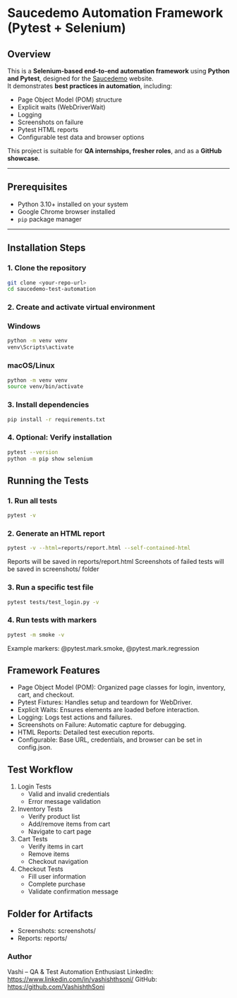 # Saucedemo Automation Framework (Pytest + Selenium)

## Overview
This is a **Selenium-based end-to-end automation framework** using **Python and Pytest**, designed for the [Saucedemo](https://www.saucedemo.com) website.  
It demonstrates **best practices in automation**, including:

- Page Object Model (POM) structure  
- Explicit waits (WebDriverWait)  
- Logging  
- Screenshots on failure  
- Pytest HTML reports  
- Configurable test data and browser options  

This project is suitable for **QA internships, fresher roles**, and as a **GitHub showcase**.

---

## Prerequisites

- Python 3.10+ installed on your system  
- Google Chrome browser installed  
- `pip` package manager  

---

## Installation Steps

### 1. Clone the repository

```bash
git clone <your-repo-url>
cd saucedemo-test-automation
```
### 2. Create and activate virtual environment 
### Windows
```bash
python -m venv venv
venv\Scripts\activate
```

### macOS/Linux
```bash
python -m venv venv
source venv/bin/activate
```
### 3. Install dependencies
```bash
pip install -r requirements.txt
```
### 4. Optional: Verify installation
```bash
pytest --version
python -m pip show selenium
```


## Running the Tests

### 1. Run all tests
```bash
pytest -v
```
### 2. Generate an HTML report

```bash
pytest -v --html=reports/report.html --self-contained-html
```

Reports will be saved in reports/report.html
Screenshots of failed tests will be saved in screenshots/ folder

### 3. Run a specific test file
```bash
pytest tests/test_login.py -v
```

### 4. Run tests with markers
```bash
pytest -m smoke -v
```

Example markers: @pytest.mark.smoke, @pytest.mark.regression

## Framework Features
- Page Object Model (POM): Organized page classes for login, inventory, cart, and checkout.
- Pytest Fixtures: Handles setup and teardown for WebDriver.
- Explicit Waits: Ensures elements are loaded before interaction.
- Logging: Logs test actions and failures.
- Screenshots on Failure: Automatic capture for debugging.
- HTML Reports: Detailed test execution reports.
- Configurable: Base URL, credentials, and browser can be set in config.json.

## Test Workflow
1. Login Tests
    - Valid and invalid credentials
    - Error message validation
2. Inventory Tests
    - Verify product list
    - Add/remove items from cart
    - Navigate to cart page
3. Cart Tests
    - Verify items in cart
    - Remove items
    - Checkout navigation
4. Checkout Tests
    - Fill user information
    - Complete purchase
    - Validate confirmation message

## Folder for Artifacts
- Screenshots: screenshots/
- Reports: reports/


### Author

Vashi – QA & Test Automation Enthusiast
LinkedIn: https://www.linkedin.com/in/vashishthsoni/
GitHub: https://github.com/VashishthSoni